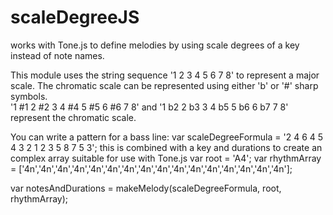 # scaleDegreeJS
works with Tone.js to define melodies by using scale degrees of a key instead of note names.

This module uses the string sequence '1 2 3 4 5 6 7 8' to represent a major scale.  The chromatic scale 
can be represented using either 'b' or '#' sharp symbols.  
'1 #1 2 #2 3 4 #4 5 #5 6 #6 7 8'
and
'1 b2 2 b3 3 4 b5 5 b6 6 b7 7 8' 
represent the chromatic scale.

You can write a pattern for a bass line:
var scaleDegreeFormula = '2 4 6 4 5 4 3 2 1 2 3 5 8 7 5 3';
this is combined with a key and durations to create an complex array suitable for use with Tone.js
var root = 'A4';
var rhythmArray = ['4n','4n','4n','4n','4n','4n','4n','4n','4n','4n','4n','4n','4n','4n','4n','4n'];

var notesAndDurations =  makeMelody(scaleDegreeFormula, root, rhythmArray);
